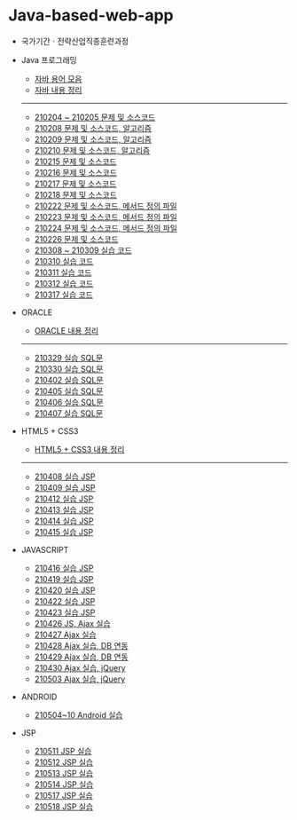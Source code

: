 # Java-based-web-app

* 국가기간ㆍ전략산업직종훈련과정

* Java 프로그래밍
  * [자바 용어 모음](https://github.com/JiYoung-Kwon/Java-based-web-app/tree/main/자바%20용어%20모음.md)
  * [자바 내용 정리](https://github.com/JiYoung-Kwon/Java-based-web-app/tree/main/자바%20내용%20정리.md)
  * ***
  * [210204 ~ 210205 문제 및 소스코드](https://github.com/JiYoung-Kwon/Java-based-web-app/tree/main/실습/210204-05)
  * [210208 문제 및 소스코드, 알고리즘](https://github.com/JiYoung-Kwon/Java-based-web-app/tree/main/실습/210208)
  * [210209 문제 및 소스코드, 알고리즘](https://github.com/JiYoung-Kwon/Java-based-web-app/tree/main/실습/210209)
  * [210210 문제 및 소스코드, 알고리즘](https://github.com/JiYoung-Kwon/Java-based-web-app/tree/main/실습/210210)
  * [210215 문제 및 소스코드](https://github.com/JiYoung-Kwon/Java-based-web-app/tree/main/실습/210215)
  * [210216 문제 및 소스코드](https://github.com/JiYoung-Kwon/Java-based-web-app/tree/main/실습/210216)
  * [210217 문제 및 소스코드](https://github.com/JiYoung-Kwon/Java-based-web-app/tree/main/실습/210217)
  * [210218 문제 및 소스코드](https://github.com/JiYoung-Kwon/Java-based-web-app/tree/main/실습/210218)
  * [210222 문제 및 소스코드, 메서드 정의 파일](https://github.com/JiYoung-Kwon/Java-based-web-app/tree/main/실습/210222)
  * [210223 문제 및 소스코드, 메서드 정의 파일](https://github.com/JiYoung-Kwon/Java-based-web-app/tree/main/실습/210223)
  * [210224 문제 및 소스코드, 메서드 정의 파일](https://github.com/JiYoung-Kwon/Java-based-web-app/tree/main/실습/210224)
  * [210226 문제 및 소스코드](https://github.com/JiYoung-Kwon/Java-based-web-app/tree/main/실습/210226)
  * [210308 ~ 210309 실습 코드](https://github.com/JiYoung-Kwon/Java-based-web-app/tree/main/실습/210308-09)
  * [210310 실습 코드](https://github.com/JiYoung-Kwon/Java-based-web-app/tree/main/실습/210310)
  * [210311 실습 코드](https://github.com/JiYoung-Kwon/Java-based-web-app/tree/main/실습/210311)
  * [210312 실습 코드](https://github.com/JiYoung-Kwon/Java-based-web-app/tree/main/실습/210312)
  * [210317 실습 코드](https://github.com/JiYoung-Kwon/Java-based-web-app/tree/main/실습/210317)

* ORACLE
  * [ORACLE 내용 정리](https://github.com/JiYoung-Kwon/Java-based-web-app/tree/main/Oracle%20내용%20정리.md)
  * ***
  * [210329 실습 SQL문](https://github.com/JiYoung-Kwon/Java-based-web-app/tree/main/실습/210329)
  * [210330 실습 SQL문](https://github.com/JiYoung-Kwon/Java-based-web-app/tree/main/실습/210330)
  * [210402 실습 SQL문](https://github.com/JiYoung-Kwon/Java-based-web-app/tree/main/실습/210402)
  * [210405 실습 SQL문](https://github.com/JiYoung-Kwon/Java-based-web-app/tree/main/실습/210405)
  * [210406 실습 SQL문](https://github.com/JiYoung-Kwon/Java-based-web-app/tree/main/실습/210406)
  * [210407 실습 SQL문](https://github.com/JiYoung-Kwon/Java-based-web-app/tree/main/실습/210407)

* HTML5 + CSS3
  * [HTML5 + CSS3 내용 정리](https://github.com/JiYoung-Kwon/Java-based-web-app/tree/main/HTML5%20%2B%20CSS3%20내용%20정리.md)
  * ***
  * [210408 실습 JSP](https://github.com/JiYoung-Kwon/Java-based-web-app/tree/main/실습/210408)
  * [210409 실습 JSP](https://github.com/JiYoung-Kwon/Java-based-web-app/tree/main/실습/210409)
  * [210412 실습 JSP](https://github.com/JiYoung-Kwon/Java-based-web-app/tree/main/실습/210412)
  * [210413 실습 JSP](https://github.com/JiYoung-Kwon/Java-based-web-app/tree/main/실습/210413)
  * [210414 실습 JSP](https://github.com/JiYoung-Kwon/Java-based-web-app/tree/main/실습/210414)
  * [210415 실습 JSP](https://github.com/JiYoung-Kwon/Java-based-web-app/tree/main/실습/210415)

* JAVASCRIPT
  * [210416 실습 JSP](https://github.com/JiYoung-Kwon/Java-based-web-app/tree/main/실습/210416)
  * [210419 실습 JSP](https://github.com/JiYoung-Kwon/Java-based-web-app/tree/main/실습/210419)
  * [210420 실습 JSP](https://github.com/JiYoung-Kwon/Java-based-web-app/tree/main/실습/210420)
  * [210422 실습 JSP](https://github.com/JiYoung-Kwon/Java-based-web-app/tree/main/실습/210422)
  * [210423 실습 JSP](https://github.com/JiYoung-Kwon/Java-based-web-app/tree/main/실습/210423)
  * [210426 JS, Ajax 실습](https://github.com/JiYoung-Kwon/Java-based-web-app/tree/main/실습/210426)
  * [210427 Ajax 실습](https://github.com/JiYoung-Kwon/Java-based-web-app/tree/main/실습/210427)
  * [210428 Ajax 실습, DB 연동](https://github.com/JiYoung-Kwon/Java-based-web-app/tree/main/실습/210428)
  * [210429 Ajax 실습, DB 연동](https://github.com/JiYoung-Kwon/Java-based-web-app/tree/main/실습/210429)
  * [210430 Ajax 실습, jQuery](https://github.com/JiYoung-Kwon/Java-based-web-app/tree/main/실습/210430)
  * [210503 Ajax 실습, jQuery](https://github.com/JiYoung-Kwon/Java-based-web-app/tree/main/실습/210503)

* ANDROID
  * [210504~10 Android 실습](https://github.com/JiYoung-Kwon/Java-based-web-app/tree/main/안드로이드)

* JSP
  * [210511 JSP 실습](https://github.com/JiYoung-Kwon/Java-based-web-app/tree/main/실습/210511)
  * [210512 JSP 실습](https://github.com/JiYoung-Kwon/Java-based-web-app/tree/main/실습/210512)
  * [210513 JSP 실습](https://github.com/JiYoung-Kwon/Java-based-web-app/tree/main/실습/210513)
  * [210514 JSP 실습](https://github.com/JiYoung-Kwon/Java-based-web-app/tree/main/실습/210514)
  * [210517 JSP 실습](https://github.com/JiYoung-Kwon/Java-based-web-app/tree/main/실습/210517)
  * [210518 JSP 실습](https://github.com/JiYoung-Kwon/Java-based-web-app/tree/main/실습/210518)
